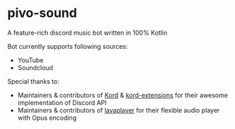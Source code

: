 # pivo-sound
A feature-rich discord music bot written in 100% Kotlin

Bot currently supports following sources:
* YouTube
* Soundcloud

Special thanks to:
* Maintainers & contributors of [Kord](https://github.com/kordlib/kord) & [kord-extensions](https://github.com/Kord-Extensions/kord-extensions) for their awesome implementation of Discord API
* Maintainers & contributors of [lavaplayer](https://github.com/sedmelluq/lavaplayer) for their flexible audio player with Opus encoding

